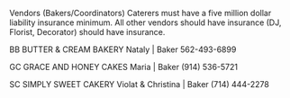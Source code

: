 Vendors (Bakers/Coordinators)
Caterers must have a five million dollar liability insurance minimum. All other vendors should have insurance (DJ, Florist, Decorator) should have insurance.

BB
BUTTER & CREAM BAKERY
Nataly | Baker
562-493-6899

GC
GRACE AND HONEY CAKES
Maria | Baker
(914) 536-5721

SC
SIMPLY SWEET CAKERY
Violat & Christina | Baker
(714) 444-2278